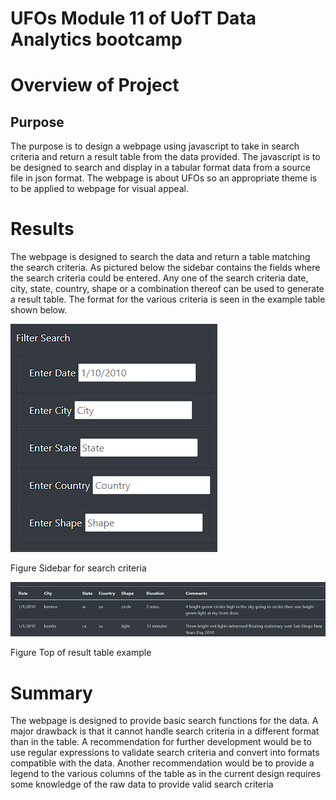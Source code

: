 # UFOs Module 11 of UofT Data Analytics bootcamp

# Overview of Project
## Purpose

The purpose is to design a webpage using javascript to take in search criteria and return a result table from the data provided. The javascript is to be designed to search and display in a tabular format data from a source file in json format. The webpage is about UFOs so an appropriate theme is to be applied to webpage for visual appeal. 


# Results

The webpage is designed to search the data and return a table matching the search criteria. As pictured below the sidebar contains the fields where the search criteria could be entered. Any one of the search criteria date, city, state, country, shape or a combination thereof can be used to generate a result table. The format for the various criteria is seen in the example table shown below.

![sidebar](Resources/sidebar.png)

Figure Sidebar for search criteria

![table](Resources/tableHeader.png)

Figure Top of result table example


# Summary

The webpage is designed to provide basic search functions for the data. A major drawback is that it cannot handle search criteria in a different format than in the table. A recommendation for further development would be to use regular expressions to validate search criteria and convert into formats compatible with the data. Another recommendation would be to provide a legend to the various columns of the table as in the current design requires some knowledge of the raw data to provide valid search criteria
